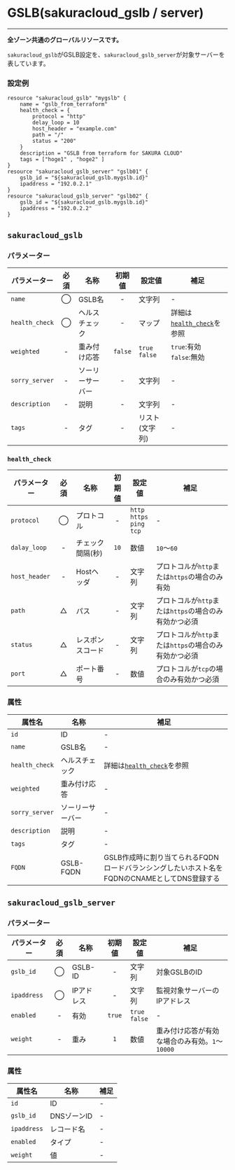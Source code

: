 # GSLB(sakuracloud_gslb / server)

---

**全ゾーン共通のグローバルリソースです。**

`sakuracloud_gslb`がGSLB設定を、`sakuracloud_gslb_server`が対象サーバーを表しています。

### 設定例

```hcl
resource "sakuracloud_gslb" "mygslb" {
    name = "gslb_from_terraform"
    health_check = {
        protocol = "http"
        delay_loop = 10
        host_header = "example.com"
        path = "/"
        status = "200"
    }
    description = "GSLB from terraform for SAKURA CLOUD"
    tags = ["hoge1" , "hoge2" ]
}
resource "sakuracloud_gslb_server" "gslb01" {
    gslb_id = "${sakuracloud_gslb.mygslb.id}"
    ipaddress = "192.0.2.1"
}
resource "sakuracloud_gslb_server" "gslb02" {
    gslb_id = "${sakuracloud_gslb.mygslb.id}"
    ipaddress = "192.0.2.2"
}
```

## `sakuracloud_gslb`

### パラメーター

|パラメーター         |必須  |名称           |初期値     |設定値                    |補足                                          |
|-------------------|:---:|---------------|:--------:|------------------------|----------------------------------------------|
| `name`            | ◯   | GSLB名        | -        | 文字列                  | - |
| `health_check`    | ◯   | ヘルスチェック  | -        | マップ                  | 詳細は[`health_check`](#health_check)を参照    |
| `weighted`        | -   | 重み付け応答    | `false` | `true`<br />`false` | `true`:有効<br />`false`:無効 |
| `sorry_server`     | -   | ソーリーサーバー  | -      | 文字列 | - |
| `description`     | -   | 説明  | -      | 文字列 | - |
| `tags`            | -   | タグ | -      | リスト(文字列) | - |

### `health_check`

|パラメーター     |必須  |名称                |初期値     |設定値                    |補足                                          |
|---------------|:---:|--------------------|:--------:|------------------------|----------------------------------------------|
| `protocol`    | ◯   | プロトコル        | -        | `http`<br />`https`<br />`ping`<br />`tcp`| - |
| `dalay_loop`  | -   | チェック間隔(秒)        | `10`        | 数値                  | `10`〜`60` |
| `host_header` | -   | Hostヘッダ  | - | 文字列 | プロトコルが`http`または`https`の場合のみ有効 |
| `path`        | △   | パス  | - | 文字列 | プロトコルが`http`または`https`の場合のみ有効かつ必須 |
| `status`      | △   | レスポンスコード | - | 文字列 | プロトコルが`http`または`https`の場合のみ有効かつ必須 |
| `port`        | △   | ポート番号 | - | 数値 | プロトコルが`tcp`の場合のみ有効かつ必須 |

### 属性

|属性名          | 名称             | 補足                                        |
|---------------|-----------------|--------------------------------------------|
| `id`          | ID              | -                                          |
| `name`        | GSLB名           | -                                          |
| `health_check`| ヘルスチェック     | 詳細は[`health_check`](#health_check)を参照                                          |
| `weighted`    | 重み付け応答      | -                                          |
| `sorry_server` | ソーリーサーバー  | -                                          |
| `description` | 説明             | -                                          |
| `tags`        | タグ             | -                                          |
| `FQDN`        | GSLB-FQDN       | GSLB作成時に割り当てられるFQDN<br />ロードバランシングしたいホスト名をFQDNのCNAMEとしてDNS登録する    |



## `sakuracloud_gslb_server`

### パラメーター

|パラメーター  |必須  |名称          |初期値   |設定値                 |補足                                          |
|------------|:---:|--------------|:------:|---------------------|----------------------------------------------|
| `gslb_id`  | ◯   | GSLB-ID      | -      | 文字列                | 対象GSLBのID |
| `ipaddress`| ◯   | IPアドレス     | -      | 文字列               | 監視対象サーバーのIPアドレス|
| `enabled`  | -   | 有効          | `true` | `true`<br />`false` | - |
| `weight`   | -   | 重み          | `1`    | 数値                 | 重み付け応答が有効な場合のみ有効。`1`〜`10000`|


### 属性

|属性名       | 名称             | 補足 |
|------------|-----------------|------|
| `id`       | ID              | -  |
| `gslb_id`  | DNSゾーンID      | -  |
| `ipaddress`| レコード名        | -  |
| `enabled`  | タイプ            | - |
| `weight`   | 値               | -  |
